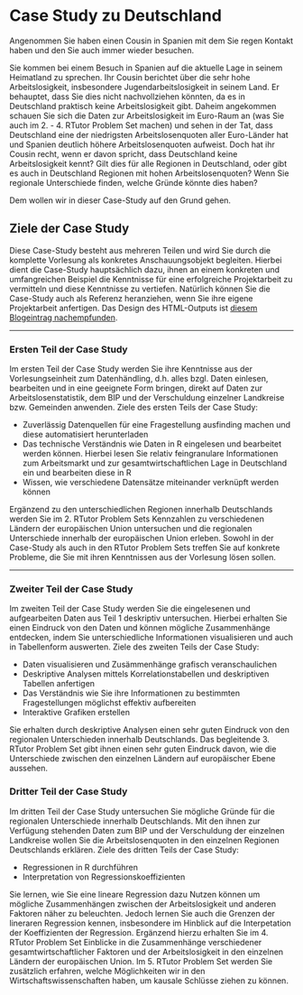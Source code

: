 # Case Study zu Deutschland

Angenommen Sie haben einen Cousin in Spanien mit dem Sie regen Kontakt haben und den Sie auch immer wieder besuchen.

Sie kommen bei einem Besuch in Spanien auf die aktuelle Lage in seinem Heimatland zu sprechen. Ihr Cousin berichtet über die sehr hohe Arbeitslosigkeit, insbesondere Jugendarbeitslosigkeit in seinem Land. Er behauptet, dass Sie dies nicht nachvollziehen könnten, da es in Deutschland praktisch keine Arbeitslosigkeit gibt. 
Daheim angekommen schauen Sie sich die Daten zur Arbeitslosigkeit im Euro-Raum an (was Sie auch im 2. - 4. RTutor Problem Set machen) und sehen in der Tat, dass Deutschland eine der niedrigsten Arbeitslosenquoten aller Euro-Länder hat und Spanien deutlich höhere Arbeitslosenquoten aufweist. 
Doch hat ihr Cousin recht, wenn er davon spricht, dass Deutschland keine Arbeitslosigkeit kennt? Gilt dies für alle Regionen in Deutschland, oder gibt es auch in Deutschland Regionen mit hohen Arbeitslosenquoten? Wenn Sie regionale Unterschiede finden, welche Gründe könnte dies haben?

Dem wollen wir in dieser Case-Study auf den Grund gehen.

## Ziele der Case Study

Diese Case-Study besteht aus mehreren Teilen und wird Sie durch die komplette Vorlesung als konkretes Anschauungsobjekt begleiten. Hierbei dient die Case-Study hauptsächlich dazu, ihnen an einem konkreten und umfangreichen Beispiel die Kenntnisse für eine erfolgreiche Projektarbeit zu vermitteln und diese Kenntnisse zu vertiefen. Natürlich können Sie die Case-Study auch als Referenz heranziehen, wenn Sie ihre eigene Projektarbeit anfertigen. Das Design des HTML-Outputs ist [diesem Blogeintrag nachempfunden](https://holtzy.github.io/Pimp-my-rmd/).

---

### Ersten Teil der Case Study

Im ersten Teil der Case Study werden Sie ihre Kenntnisse aus der Vorlesungseinheit zum Datenhändling, d.h. alles bzgl. Daten einlesen, bearbeiten und in eine geeignete Form bringen, direkt auf Daten zur Arbeitslosenstatistik, dem BIP und der Verschuldung einzelner Landkreise bzw. Gemeinden anwenden. Ziele des ersten Teils der Case Study:

- Zuverlässig Datenquellen für eine Fragestellung ausfinding machen und diese automatisiert herunterladen 
- Das technische Verständnis wie Daten in R eingelesen und bearbeitet werden können. Hierbei lesen Sie relativ feingranulare Informationen zum Arbeitsmarkt und zur gesamtwirtschaftlichen Lage in Deutschland ein und bearbeiten diese in R
- Wissen, wie verschiedene Datensätze miteinander verknüpft werden können

Ergänzend zu den unterschiedlichen Regionen innerhalb Deutschlands werden Sie im 2. RTutor Problem Sets Kennzahlen zu verschiedenen Ländern der europäischen Union untersuchen und die regionalen Unterschiede innerhalb der europäischen Union erleben. Sowohl in der Case-Study als auch in den RTutor Problem Sets treffen Sie auf konkrete Probleme, die Sie mit ihren Kenntnissen aus der Vorlesung lösen sollen.

---

### Zweiter Teil der Case Study

Im zweiten Teil der Case Study werden Sie die eingelesenen und aufgearbeiten Daten aus Teil 1 deskriptiv untersuchen. Hierbei erhalten Sie einen Eindruck von den Daten und können mögliche Zusammenhänge entdecken, indem Sie unterschiedliche Informationen visualisieren und auch in Tabellenform auswerten. Ziele des zweiten Teils der Case Study:

- Daten visualisieren und Zusämmenhänge grafisch veranschaulichen 
- Deskriptive Analysen mittels Korrelationstabellen und deskriptiven Tabellen anfertigen
- Das Verständnis wie Sie ihre Informationen zu bestimmten Fragestellungen möglichst effektiv aufbereiten
- Interaktive Grafiken erstellen

Sie erhalten durch deskriptive Analysen einen sehr guten Eindruck von den regionalen Unterschieden innerhalb Deutschlands. Das begleitende 3. RTutor Problem Set gibt ihnen einen sehr guten Eindruck davon, wie die Unterschiede zwischen den einzelnen Ländern auf europäischer Ebene aussehen. 

### Dritter Teil der Case Study

Im dritten Teil der Case Study untersuchen Sie mögliche Gründe für die regionalen Unterschiede innerhalb Deutschlands. Mit den ihnen zur Verfügung stehenden Daten zum BIP und der Verschuldung der einzelnen Landkreise wollen Sie die Arbeitslosenquoten in den einzelnen Regionen Deutschlands erklären. Ziele des dritten Teils der Case Study:

- Regressionen in R durchführen
- Interpretation von Regressionskoeffizienten

Sie lernen, wie Sie eine lineare Regression dazu Nutzen können um mögliche Zusammenhängen zwischen der Arbeitslosigkeit und anderen Faktoren näher zu beleuchten. Jedoch lernen Sie auch die Grenzen der lineraren Regression kennen, insbesondere im Hinblick auf die Interpetation der Koeffizienten der Regression. Ergänzend hierzu erhalten Sie im 4. RTutor Problem Set Einblicke in die Zusammenhänge verschiedener gesamtwirtschaftlicher Faktoren und der Arbeitslosigkeit in den einzelnen Ländern der europäischen Union. Im 5. RTutor Problem Set werden Sie zusätzlich erfahren, welche Möglichkeiten wir in den Wirtschaftswissenschaften haben, um kausale Schlüsse ziehen zu können.

